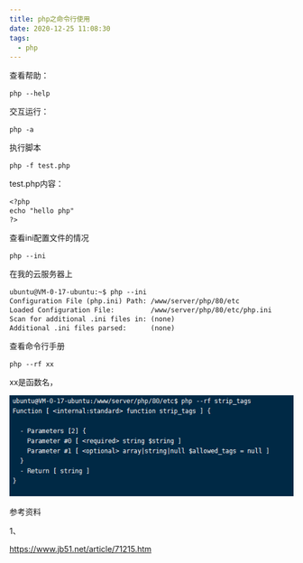 ```yaml
---
title: php之命令行使用
date: 2020-12-25 11:08:30
tags:
  - php
---
```




查看帮助：

```
php --help
```

交互运行：

```
php -a
```

执行脚本

```
php -f test.php
```

test.php内容：

```
<?php
echo "hello php"
?>
```

查看ini配置文件的情况

```
php --ini
```

在我的云服务器上

```
ubuntu@VM-0-17-ubuntu:~$ php --ini
Configuration File (php.ini) Path: /www/server/php/80/etc
Loaded Configuration File:         /www/server/php/80/etc/php.ini
Scan for additional .ini files in: (none)
Additional .ini files parsed:      (none)
```

查看命令行手册

```
php --rf xx
```

xx是函数名，

![image-20201225111322916](../images/playopenwrt_pic/image-20201225111322916.png)





参考资料

1、

https://www.jb51.net/article/71215.htm